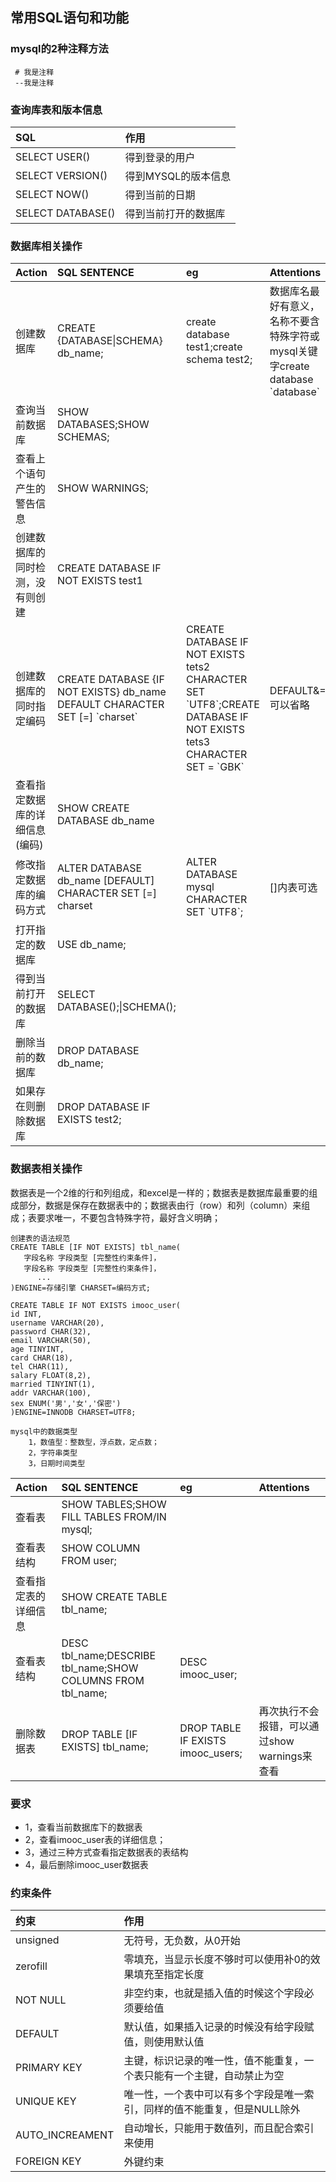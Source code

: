## 常用SQL语句和功能

### mysql的2种注释方法
```
 # 我是注释
 --我是注释
```

### 查询库表和版本信息
SQL| 作用
|:-|:-|
SELECT USER() |得到登录的用户
SELECT VERSION() |得到MYSQL的版本信息
SELECT NOW()| 得到当前的日期
SELECT DATABASE() |得到当前打开的数据库
### 数据库相关操作
Action|SQL SENTENCE|eg|Attentions
|:-|:-|:-|:-|
创建数据库|CREATE {DATABASE\|SCHEMA} db_name;|create database test1;create schema test2;|数据库名最好有意义，名称不要含特殊字符或mysql关键字create database \`database\`
查询当前数据库|SHOW DATABASES;SHOW SCHEMAS;|||
查看上个语句产生的警告信息|SHOW WARNINGS;|||
创建数据库的同时检测，没有则创建|CREATE DATABASE IF NOT EXISTS test1||
创建数据库的同时指定编码|CREATE DATABASE {IF NOT EXISTS} db_name DEFAULT CHARACTER SET [=] \`charset\`|CREATE DATABASE IF NOT EXISTS tets2 CHARACTER SET \`UTF8\`;CREATE DATABASE IF NOT EXISTS tets3 CHARACTER SET = \`GBK\`|DEFAULT&= 可以省略|
查看指定数据库的详细信息(编码)|SHOW CREATE DATABASE db_name|||
修改指定数据库的编码方式|ALTER DATABASE db_name [DEFAULT] CHARACTER SET [=] charset|ALTER DATABASE mysql CHARACTER SET \`UTF8\`;|[]内表可选|
打开指定的数据库|USE db_name;|||
得到当前打开的数据库|SELECT DATABASE();\|SCHEMA();|||
删除当前的数据库|DROP DATABASE db_name;|||
如果存在则删除数据库|DROP DATABASE IF EXISTS test2;|||

### 数据表相关操作
数据表是一个2维的行和列组成，和excel是一样的；数据表是数据库最重要的组成部分，数据是保存在数据表中的；数据表由行（row）和列（column）来组成；表要求唯一，不要包含特殊字符，最好含义明确；
 ```
 创建表的语法规范
 CREATE TABLE [IF NOT EXISTS] tbl_name(
    字段名称 字段类型 [完整性约束条件]，
    字段名称 字段类型 [完整性约束条件]，
       ...     
 )ENGINE=存储引擎 CHARSET=编码方式;
 
CREATE TABLE IF NOT EXISTS imooc_user(
id INT,
username VARCHAR(20),
password CHAR(32),
email VARCHAR(50),
age TINYINT,
card CHAR(18),
tel CHAR(11),
salary FLOAT(8,2),
married TINYINT(1),
addr VARCHAR(100),
sex ENUM('男','女','保密')
)ENGINE=INNODB CHARSET=UTF8;
 ```
 ```
 mysql中的数据类型
     1，数值型：整数型，浮点数，定点数；
     2，字符串类型
     3，日期时间类型
 ```
Action|SQL SENTENCE|eg|Attentions
|:-|:-|:-|:-|
查看表|SHOW TABLES;SHOW FILL TABLES FROM/IN mysql;|||
查看表结构|SHOW COLUMN FROM user;|||
查看指定表的详细信息|SHOW CREATE TABLE tbl_name;|||
查看表结构|DESC tbl_name;DESCRIBE tbl_name;SHOW COLUMNS FROM tbl_name;|DESC imooc_user;||
删除数据表|DROP TABLE [IF EXISTS] tbl_name;|DROP TABLE IF EXISTS imooc_users;|再次执行不会报错，可以通过show warnings来查看|
### 要求
- 1，查看当前数据库下的数据表
- 2，查看imooc_user表的详细信息；
- 3，通过三种方式查看指定数据表的表结构
- 4，最后删除imooc_user数据表
### 约束条件
约束|作用
|:-|:-|
unsigned|无符号，无负数，从0开始
zerofill|零填充，当显示长度不够时可以使用补0的效果填充至指定长度
NOT NULL|非空约束，也就是插入值的时候这个字段必须要给值
DEFAULT|默认值，如果插入记录的时候没有给字段赋值，则使用默认值
PRIMARY KEY|主键，标识记录的唯一性，值不能重复，一个表只能有一个主键，自动禁止为空
UNIQUE KEY|唯一性，一个表中可以有多个字段是唯一索引，同样的值不能重复，但是NULL除外
AUTO_INCREAMENT|自动增长，只能用于数值列，而且配合索引来使用
FOREIGN KEY|外键约束







